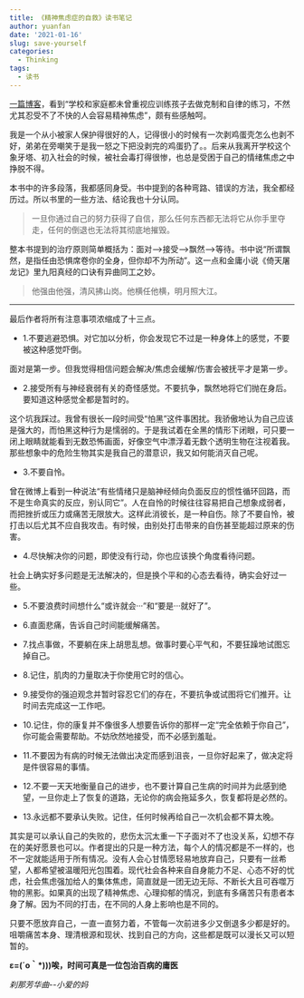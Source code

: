 ```yaml
---
title: 《精神焦虑症的自救》读书笔记
author: yuanfan
date: '2021-01-16'
slug: save-yourself
categories:
  - Thinking
tags:
  - 读书
---
```


[一篇博客](https://yihui.org/cn/2019/03/help-your-nerves/)，看到“学校和家庭都未曾重视应训练孩子去做克制和自律的练习，不然尤其忍受不了不快的人会容易精神焦虑”，颇有些感触呵。
  
  <!--more-->
  
 我是一个从小被家人保护得很好的人，记得很小的时候有一次剥鸡蛋壳怎么也剥不好，弟弟在旁嘲笑于是我一怒之下把没剥完的鸡蛋扔了。。后来从我离开学校这个象牙塔、初入社会的时候，被社会毒打得很惨，也总是受困于自己的情绪焦虑之中挣脱不得。

本书中的许多段落，我都感同身受。书中提到的各种弯路、错误的方法，我全都经历过。所以书里的一些方法、结论我也十分认同。

>一旦你通过自己的努力获得了自信，那么任何东西都无法将它从你手里夺走，任何的倒退也无法将其彻底地摧毁。

整本书提到的治疗原则简单概括为：面对-->接受-->飘然-->等待。书中说“所谓飘然，是指任由恐惧席卷你的全身，但你却不为所动”。这一点和金庸小说《倚天屠龙记》里九阳真经的口诀有异曲同工之妙。

>他强由他强，清风拂山岗。他横任他横，明月照大江。

---------------

最后作者将所有注意事项浓缩成了十三点。

+ 1.不要逃避恐惧。对它加以分析，你会发现它不过是一种身体上的感觉，不要被这种感觉吓倒。

面对是第一步。但我觉得相信问题会解决/焦虑会缓解/伤害会被抚平才是第一步。

+ 2.接受所有与神经衰弱有关的奇怪感觉。不要抗争，飘然地将它们抛在身后。要知道这种感觉全都是暂时的。

这个坑我踩过。我曾有很长一段时间受“怕黑”这件事困扰。我骄傲地认为自己应该是强大的，而怕黑这种行为是懦弱的。于是我试着在全黑的情形下闭眼，可只要一闭上眼睛就能看到无数恐怖画面，好像空气中漂浮着无数个透明生物在注视着我。那些想象中的危险生物其实是我自己的潜意识，我又如何能消灭自己呢。

+ 3.不要自怜。

曾在微博上看到一种说法“有些情绪只是脑神经倾向负面反应的惯性循环回路，而不是生命真实的反应，别认同它”。人在自怜的时候往往容易把自己想象成弱者，而把挫折或压力或痛苦无限放大。这样此消彼长，是一种自伤。除了不要自怜，被打击以后尤其不应自我攻击。有时候，由别处打击带来的自伤甚至能超过原来的伤害。

+ 4.尽快解决你的问题，即使没有行动，你也应该换个角度看待问题。

社会上确实好多问题是无法解决的，但是换个平和的心态去看待，确实会好过一些。

+ 5.不要浪费时间想什么“或许就会···”和“要是···就好了”。

+ 6.直面悲痛，告诉自己时间能缓解痛苦。

+ 7.找点事做，不要躺在床上胡思乱想。做事时要心平气和，不要狂躁地试图忘掉自己。

+ 8.记住，肌肉的力量取决于你使用它时的信心。

+ 9.接受你的强迫观念并暂时容忍它们的存在，不要抗争或试图将它们推开。让时间去完成这一工作吧。

+ 10.记住，你的康复并不像很多人想要告诉你的那样一定“完全依赖于你自己”，你可能会需要帮助。不妨欣然地接受，而不必感到羞耻。

+ 11.不要因为有病的时候无法做出决定而感到沮丧，一旦你好起来了，做决定将是件很容易的事情。

+ 12.不要一天天地衡量自己的进步，也不要计算自己生病的时间并为此感到绝望，一旦你走上了恢复的道路，无论你的病会拖延多久，恢复都将是必然的。

+ 13.永远都不要承认失败。记住，任何时候再给自己一次机会都不算太晚。

其实是可以承认自己的失败的，悲伤太沉太重一下子面对不了也没关系，幻想不存在的美好愿景也可以。作者提出的只是一种方法，每个人的情况都是不一样的，也不一定就能适用于所有情况。没有人会心甘情愿轻易地放弃自己，只要有一丝希望，人都希望被温暖阳光包围着。现代社会各种来自自身能力不足、心态不好的忧虑，社会焦虑强加给人的集体焦虑，简直就是一团无边无际、不断长大且可吞噬万物的黑影。如果真的出现了精神焦虑、心理抑郁的情况，到底有多痛苦只有患者本身了解。因为不同的打击，在不同的人身上影响也是不同的。

只要不愿放弃自己，一直一直努力着，不管每一次前进多少又倒退多少都是好的。咀嚼痛苦本身、理清根源和现状、找到自己的方向，这些都是既可以漫长又可以短暂的。

**ε=(´ο｀*)))唉，时间可真是一位包治百病的庸医**

*刹那芳华曲--小爱的妈*
